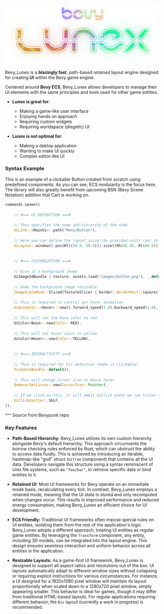 ![Logo](images/bevy_lunex.png)

Bevy_Lunex is a **blazingly fast**, path-based *retained* layout engine designed for creating **UI** within the Bevy game engine.

Centered around **Bevy ECS**, Bevy_Lunex allows developers to manage their UI elements with the same principles and tools used for other game entities.

- **Lunex is great for**:
	- Making a game-like user interface
	- Enjoying hands on approach
	- Requiring custom widgets
	- Requiring worldspace (diegetic) UI

- **Lunex is not optimal for**:
	- Making a dektop application
	- Wanting to make UI quickly
	- Complex editor-like UI


### Syntax Example

This is an example of a clickable Button created from scratch using predefined components.
As you can see, ECS modularity is the focus here. The library will also greatly benefit from upcoming
BSN (Bevy Scene Notation) addition that Cart is working on.

```rust
commands.spawn((

	// #=== UI DEFINITION ===#

	// This specifies the name and hierarchy of the node
	UiLink::<MainUi>::path("Menu/Button"),

	// Here you can define the layout using the provided units (per state like Base, Hover, Selected, etc.)
	UiLayout::window().pos(Rl((50.0, 50.0))).size((Rh(45.0), Rl(60.0))).pack::<Base>(),


	// #=== CUSTOMIZATION ===#

	// Give it a background image
	UiImage2dBundle { texture: assets.load("images/button.png"), ..default() },

	// Make the background image resizable
	ImageScaleMode::Sliced(TextureSlicer { border: BorderRect::square(32.0), ..default() }),

	// This is required to control our hover animation
	UiAnimator::<Hover>::new().forward_speed(5.0).backward_speed(1.0),

	// This will set the base color to red
	UiColor<Base>::new(Color::RED),

	// This will set hover color to yellow
	UiColor<Hover>::new(Color::YELLOW),


	// #=== INTERACTIVITY ===#

	// This is required for hit detection (make it clickable)
	PickableBundle::default(),

	// This will change cursor icon on mouse hover
    OnHoverSetCursor::new(CursorIcon::Pointer),

	// If we click on this, it will emmit UiClick event we can listen to
	UiClickEmitter::SELF,
));
```

^^^ Source from Bevypunk repo

### Key Features

- **Path-Based Hierarchy:**
	Bevy_Lunex utilizes its own custom hierarchy alongside Bevy's default hierarchy. This approach circumvents the borrow checking rules enforced by Rust, which can obstruct the ability to access data fluidly. This is achieved by introducing an iterable, hashmap-like "god" struct (`UiTree` component) that contains all the UI data. Developers navigate this structure using a syntax reminiscent of Unix file systems, such as `"foo/bar"`, to retrieve specific data or bind entities to it.

- **Retained UI:**
	Most UI frameworks for Bevy operate on an immediate mode basis, recalculating every tick. In contrast, Bevy_Lunex employs a retained mode, meaning that the UI state is stored and only recomputed when changes occur. This results in improved performance and reduced energy consumption, making Bevy_Lunex an efficient choice for UI development.

- **ECS Friendly:**
	Traditional UI frameworks often impose special rules on UI entities, isolating them from the rest of the application's logic. Bevy_Lunex adopts a different approach, treating UI entities as regular game entities. By leveraging the `Transform` component, any entity, including 3D models, can be integrated into the layout engine. This design ensures seamless interaction and uniform behavior across all entities in the application.

- **Resizable Layouts:**
	As a game-first UI framework, Bevy_Lunex is designed to support all aspect ratios and resolutions out of the box. UI layouts automatically adapt to different window sizes without collapsing or requiring explicit instructions for various circumstances. For instance, a UI designed for a 1920x1080 pixel window will maintain its layout proportionally when scaled down to a 1280x720 pixel window, simply appearing smaller. This behavior is ideal for games, though it may differ from traditional HTML-based layouts. For regular applications requiring different behavior, the `Div` layout (currently a work in progress) is recommended.
